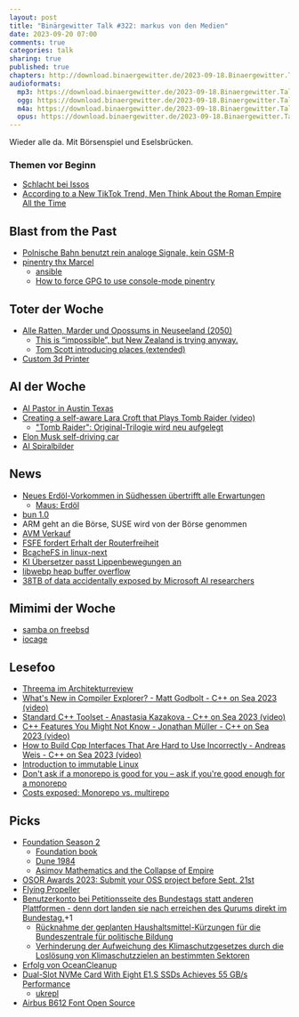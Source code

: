 ```yaml
---
layout: post
title: "Binärgewitter Talk #322: markus von den Medien"
date: 2023-09-20 07:00
comments: true
categories: talk
sharing: true
published: true
chapters: http://download.binaergewitter.de/2023-09-18.Binaergewitter.Talk.322.chapters.txt
audioformats:
  mp3: https://download.binaergewitter.de/2023-09-18.Binaergewitter.Talk.322.mp3
  ogg: https://download.binaergewitter.de/2023-09-18.Binaergewitter.Talk.322.ogg
  m4a: https://download.binaergewitter.de/2023-09-18.Binaergewitter.Talk.322.m4a
  opus: https://download.binaergewitter.de/2023-09-18.Binaergewitter.Talk.322.opus
---
```

Wieder alle da. Mit Börsenspiel und Eselsbrücken.

### Themen vor Beginn

- [Schlacht bei Issos](https://de.wikipedia.org/wiki/Schlacht_bei_Issos)
- [According to a New TikTok Trend, Men Think About the Roman Empire All the Time](https://time.com/6314544/tiktok-roman-empire-trend/)

## Blast from the Past
- [Polnische Bahn benutzt rein analoge Signale, kein GSM-R]( https://blog.binaergewitter.de/2023/09/01/binaergewitter-talk-number-321-8-sekunden#isso-2313 )
- [pinentry thx Marcel]( https://mastodon.social/@marzzzello@social.tchncs.de/111002742777669179 )
  * [ansible](https://github.com/fliiiix/dotfiles/commit/8f9a1f428648c83ad8371e509b3816156298fc10 )
  * [How to force GPG to use console-mode pinentry]( https://superuser.com/questions/520980/how-to-force-gpg-to-use-console-mode-pinentry-to-prompt-for-passwords )

## Toter der Woche
- [Alle Ratten, Marder und Opossums in Neuseeland (2050)]( https://www.derstandard.at/story/3000000184816/neuseeland-will-alle-ratten-umbringen )
  * [This is “impossible”, but New Zealand is trying anyway.]( https://www.youtube.com/watch?v=wcp1BfPUeOc )
  * [Tom Scott introducing places (extended)]( https://www.youtube.com/watch?v=_MJRecWakxw )
- [Custom 3d Printer]( https://arstechnica.com/gadgets/2023/09/microsoft-will-stop-accepting-new-third-party-print-drivers-in-windows/ )

## AI der Woche
- [AI Pastor in Austin Texas]( https://old.reddit.com/r/Damnthatsinteresting/comments/16faxq4/church_in_austin_thats_using_ai_instead_of_pastors/ )
- [Creating a self-aware Lara Croft that Plays Tomb Raider (video)]( https://www.youtube.com/watch?v=0wTf_bbkW2U )
  * ["Tomb Raider": Original-Trilogie wird neu aufgelegt](https://www.heise.de/news/Tomb-Raider-Original-Trilogie-wird-neu-aufgelegt-9307819.html )
- [Elon Musk self-driving car]( https://news.yahoo.com/elon-musk-stormed-tesla-office-121529779.html )
- [AI Spiralbilder]( https://arstechnica.com/information-technology/2023/09/dreamy-ai-generated-geometric-scenes-mesmerize-social-media-users/ )

## News
- [Neues Erdöl-Vorkommen in Südhessen übertrifft alle Erwartungen]( https://www.hessenschau.de/wirtschaft/neues-erdoel-vorkommen-in-suedhessen-uebertrifft-alle-erwartungen-v1,erdoel-gefunden-100.html )
  - [Maus: Erdöl]( https://www.wdrmaus.de/filme/sachgeschichten/erdoel.php5 )
- [bun 1.0](https://bun.sh/blog/bun-v1.0)
- ARM geht an die Börse, SUSE wird von der Börse genommen
- [AVM Verkauf]( https://www.heise.de/news/AVM-Fritzbox-Hersteller-steht-angeblich-vor-dem-Verkauf-9306078.html )
- [FSFE fordert Erhalt der Routerfreiheit]( https://www.heise.de/news/Glasfasernetze-Freie-Software-Befuerworter-fordern-Erhalt-der-Routerfreiheit-9307112.html )
- [BcacheFS in linux-next]( https://www.phoronix.com/news/Bcachefs-In-Linux-Next )
- [KI Übersetzer passt Lippenbewegungen an]( https://www.heise.de/news/Hey-Gen-Labs-KI-Uebersetzer-geht-viral-laesst-sich-aber-nicht-testen-9303853.html )
- [libwebp heap buffer overflow]( https://github.com/NixOS/nixpkgs/issues/254798 )
- [38TB of data accidentally exposed by Microsoft AI researchers]( https://www.wiz.io/blog/38-terabytes-of-private-data-accidentally-exposed-by-microsoft-ai-researchers )

## Mimimi der Woche
- [samba on freebsd]( https://www.netfence.it/sub/sambaonfreebsd/ )
- [iocage]( https://github.com/iocage/iocage/issues/1289 )

## Lesefoo
- [Threema im Architekturreview]( https://www.embarc.de/architektur-portraet-threema/ )
- [What's New in Compiler Explorer? - Matt Godbolt - C++ on Sea 2023 (video)]( https://www.youtube.com/watch?v=O5sEug_iaf4 )
- [Standard C++ Toolset - Anastasia Kazakova - C++ on Sea 2023  (video)]( https://youtu.be/kLNCphYSggY?si=ppqKkjW72AcGaGth )
- [C++ Features You Might Not Know - Jonathan Müller - C++ on Sea 2023 (video)]( https://youtu.be/zGWj7Qo_POY?si=u7On6OxlENRZHf_O )
- [How to Build Cpp Interfaces That Are Hard to Use Incorrectly - Andreas Weis - C++ on Sea 2023 (video)]( https://youtu.be/lIK7NrBrw6Y?si=yxoVgAiev7ueaGE5 )
- [Introduction to immutable Linux]( https://dataswamp.org/~solene/2023-07-12-intro-to-immutable-os.html )
- [Don't ask if a monorepo is good for you – ask if you're good enough for a monorepo]( https://yosefk.com/blog/dont-ask-if-a-monorepo-is-good-for-you-ask-if-youre-good-enough-for-a-monorepo.html )
- [Costs exposed: Monorepo vs. multirepo]( https://jmmv.dev/2023/08/costs-exposed-monorepo-multirepo.html )

## Picks
- [Foundation Season 2]( https://en.wikipedia.org/wiki/Foundation_(TV_series)#Season_2_(2023) )
  * [Foundation book]( https://en.wikipedia.org/wiki/Foundation_(Asimov_novel) )
  * [Dune 1984]( https://en.wikipedia.org/wiki/Dune_(1984_film) )
  * [Asimov Mathematics and the Collapse of Empire]( https://www.thehistoryreader.com/world-history/asimov-empire/ )
- [ OSOR Awards 2023: Submit your OSS project before Sept. 21st]( https://ec.europa.eu/eusurvey/runner/OSORawards2023 )
- [Flying Propeller]( https://www.printables.com/model/574747-strong-flying-propeller-no-loose-parts )
- [Benutzerkonto bei Petitionsseite des Bundestags statt anderen Plattformen - denn dort landen sie nach erreichen des Qurums direkt im Bundestag.]( https://epetitionen.bundestag.de/epet/startseite.nc.html )+1
  * [Rücknahme der geplanten  Haushaltsmittel-Kürzungen für die Bundeszentrale für politische Bildung ](  https://epetitionen.bundestag.de/petitionen/_2023/_08/_06/Petition_155248.$$$.a.u.html )
  * [Verhinderung der Aufweichung des Klimaschutzgesetzes durch die Loslösung von Klimaschutzzielen an bestimmten Sektoren]( https://epetitionen.bundestag.de/petitionen/_2023/_06/_21/Petition_152707.html )
- [ Erfolg von OceanCleanup ]( https://youtube.com/shorts/f09BU4WXc7Y?si=Um5H_Wx2lNUuCbk2 )
- [Dual-Slot NVMe Card With Eight E1.S SSDs Achieves 55 GB/s Performance]( https://www.tomshardware.com/news/dual-nvme-card-with-eight-e1s-ssds-achieves-55-gbs-performance )
  - [ukrepl]( https://github.com/makefu/ukrepl )
- [Airbus B612 Font Open Source]( https://b612-font.com/ )
